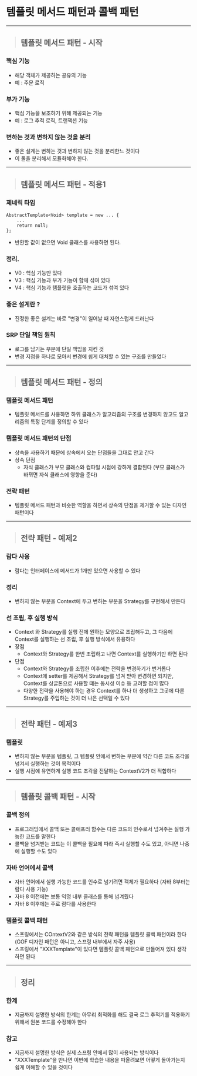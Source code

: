
# 템플릿 메서드 패턴과 콜백 패턴 

-----------------------------------------------------------------------------------------------------------------------------------------

> ## 템플릿 메서드 패턴 - 시작

### 핵심 기능
- 해당 객체가 제공하는 공유의 기능
- 예 : 주문 로직 


### 부가 기능
- 핵심 기능을 보조하기 위해 제공되는 기능
- 예 : 로그 추적 로직, 트랜잭션 기능


### 변하는 것과 변하지 않는 것을 분리
- 좋은 설계는 변하는 것과 변하지 않는 것을 분리한느 것이다
- 이 둘을 분리해서 모듈화해야 한다.

-----------------------------------------------------------------------------------------------------------------------------------------

> ## 템플릿 메서드 패턴 - 적용1

### 제네릭 타입
    AbstractTemplate<Void> template = new ... {
        ...
        return null;
    };
- 반환할 값이 없으면 Void 클래스를 사용하면 된다.


### 정리.
- V0 : 핵심 기능만 있다
- V3 : 핵심 기능과 부가 기능이 함께 섞여 있다
- V4 : 핵심 기능과 템플릿을 호출하는 코드가 섞여 있다


### 좋은 설계란 ?
- 진정한 좋은 설계는 바로 "변경"이 일어날 때 자연스럽게 드러난다


### SRP 단일 책임 원칙
- 로그를 남기는 부분에 단일 책임을 지킨 것
- 변경 지점을 하나로 모아서 변경에 쉽게 대처할 수 있는 구조를 만들었다

-----------------------------------------------------------------------------------------------------------------------------------------

> ## 템플릿 메서드 패턴 - 정의

### 템플릿 메서드 패턴
- 템플릿 메서드를 사용하면 하위 클래스가 알고리즘의 구조를 변경하지 않고도 알고리즘의 특정 단계를 정의할 수 있다


### 템플릿 메서드 패턴의 단점
- 상속을 사용하기 때문에 상속에서 오는 단점들을 그대로 안고 간다
- 상속 단점
  - 자식 클래스가 부모 클래스와 컴파일 시점에 강하게 결합된다 (부모 클래스가 바뀌면 자식 클래스에 영향을 준다)


### 전략 패턴
- 템플릿 메서드 패턴과 비슷한 역할을 하면서 상속의 단점을 제거할 수 있는 디자인 패턴이다

-----------------------------------------------------------------------------------------------------------------------------------------

> ## 전략 패턴 - 예제2

### 람다 사용
- 람다는 인터페이스에 메서드가 1개만 있으면 사용할 수 있다


### 정리
- 변하지 않는 부분을 Context에 두고 변하는 부분을 Strategy를 구현해서 만든다 


### 선 조립, 후 실행 방식
- Context 와 Strategy를 실행 전에 원하는 모양으로 조립해두고, 그 다음에 Context를 실행하는 선 조립, 후 실행 방식에서 유용하다
- 장점
  - Context와 Strategy를 한번 조립하고 나면 Context를 실행하기만 하면 된다
- 단점
  - Context와 Strategy를 조립한 이후에는 전략을 변경하기가 번거롭다
  - Context에 setter를 제공해서 Strategy를 넘겨 받아 변경하면 되지만, Context를 싱글톤으로 사용할 떄는 동시성 이슈 등 고려할 점이 많다
  - 다양한 전략을 사용해야 하는 경우 Context를 하나 더 생성하고 그곳에 다른 Strategy를 주입하는 것이 더 나은 선택일 수 있다

-----------------------------------------------------------------------------------------------------------------------------------------

> ## 전략 패턴 - 예제3

### 템플릿
- 변하지 않는 부분을 템플릿, 그 템플릿 안에서 변하는 부분에 약간 다른 코드 조각을 넘겨서 실행하는 것이 목적이다
- 실행 시점에 유연하게 실행 코드 조각을 전달하는 ContextV2가 더 적합하다

-----------------------------------------------------------------------------------------------------------------------------------------

> ## 템플릿 콜백 패턴 - 시작

### 콜백 정의
- 프로그래밍에서 콜백 또는 콜애프러 함수는 다른 코드의 인수로서 넘겨주는 실행 가능한 코드를 말한다
- 콜백을 넘겨받는 코드는 이 콜백을 필요에 따라 즉시 실행할 수도 있고, 아니면 나중에 실행할 수도 있다


### 자바 언어에서 콜백
- 자바 언어에서 실행 가능한 코드를 인수로 넘기려면 객체가 필요하다 (자바 8부터는 람다 사용 가능)
- 자바 8 이전에는 보통 익명 내부 클래스를 통해 넘겨줬다
- 자바 8 이후에는 주로 람다를 사용한다


### 템플릿 콜백 패턴
- 스프링에서는 COntextV2와 같은 방식의 전략 패턴을 템플릿 콜백 패턴이라 한다 (GOF 디자인 패턴은 아니고, 스프링 내부에서 자주 사용)
- 스프링에서 "XXXTemplate"이 있다면 템플릿 콜백 패턴으로 만들어져 있다 생각하면 된다

-----------------------------------------------------------------------------------------------------------------------------------------

> ## 정리

### 한계
- 지금까지 설명한 방식의 한계는 아무리 최적화를 해도 결국 로그 추적기를 적용하기 위해서 원본 코드를 수정해야 한다


### 참고
- 지금까지 설명한 방식은 실제 스프링 안에서 많이 사용되는 방식이다
- "XXXTemplate"을 만나면 이번에 학습한 내용을 떠올려보면 어떻게 돌아가는지 쉽게 이해할 수 있을 것이다





